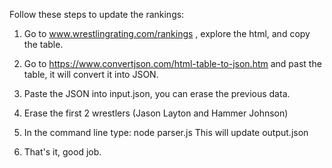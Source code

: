 Follow these steps to update the rankings:

1. Go to www.wrestlingrating.com/rankings , explore the html, and copy the table.

2. Go to https://www.convertjson.com/html-table-to-json.htm and past the table, it will convert it into JSON.

3. Paste the JSON into input.json, you can erase the previous data.

4. Erase the first 2 wrestlers (Jason Layton and Hammer Johnson)

5. In the command line type: node parser.js This will update output.json

6. That's it, good job.
